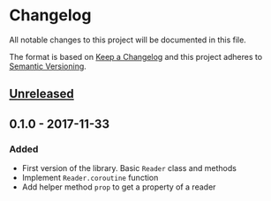 # Changelog
All notable changes to this project will be documented in this file.

The format is based on [Keep a Changelog](http://keepachangelog.com/en/1.0.0/)
and this project adheres to [Semantic Versioning](http://semver.org/spec/v2.0.0.html).

## [Unreleased]

## 0.1.0 - 2017-11-33

### Added

- First version of the library. Basic `Reader` class and methods
- Implement `Reader.coroutine` function
- Add helper method `prop` to get a property of a reader

[Unreleased]: https://github.com/davazp/async-reader/compare/v0.1.0...HEAD
